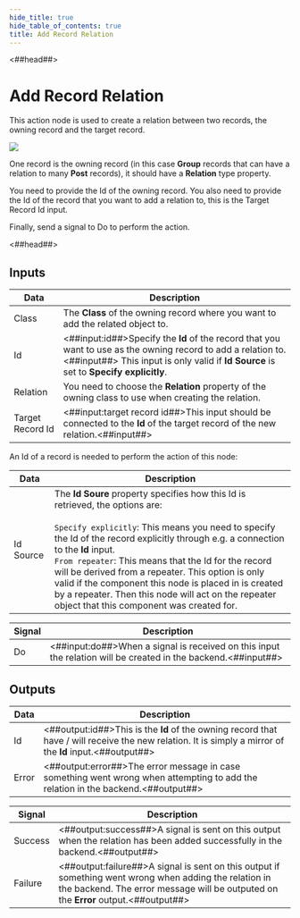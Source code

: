 ```yaml
---
hide_title: true
hide_table_of_contents: true
title: Add Record Relation
---
```


<##head##>

# Add Record Relation

This action node is used to create a relation between two records, the owning record and the target record.

<div className="ndl-image-with-background l">

![](nodes/data/cloud-data/add-record-relation/add-relation.png)

</div>

One record is the owning record (in this case **Group** records that can have a relation to many **Post** records), it should have a **Relation** type property.

You need to provide the <span className="ndl-data">Id</span> of the owning record. You also need to provide the <span className="ndl-data">Id</span> of the record that you want to add a relation to, this is the Target Record Id input.

Finally, send a <span className="ndl-signal">signal</span> to <span className="ndl-signal">Do</span> to perform the action.

<##head##>

## Inputs

| Data                                               | Description                                                                                                                                                                                           |
| -------------------------------------------------- | ----------------------------------------------------------------------------------------------------------------------------------------------------------------------------------------------------- |
| <span className="ndl-data">Class</span>            | The **Class** of the owning record where you want to add the related object to.                                                                                                                       |
| <span className="ndl-data">Id</span>               | <##input:id##>Specify the **Id** of the record that you want to use as the owning record to add a relation to.<##input##> This input is only valid if **Id Source** is set to **Specify explicitly**. |
| <span className="ndl-data">Relation</span>         | You need to choose the **Relation** property of the owning class to use when creating the relation.                                                                                                   |
| <span className="ndl-data">Target Record Id</span> | <##input:target record id##>This input should be connected to the **Id** of the target record of the new relation.<##input##>                                                                         |

An Id of a record is needed to perform the action of this node:

| Data                                        | Description                                                                                                                                                                                                                                                                                                                                                                                                                                                                                             |
| ------------------------------------------- | ------------------------------------------------------------------------------------------------------------------------------------------------------------------------------------------------------------------------------------------------------------------------------------------------------------------------------------------------------------------------------------------------------------------------------------------------------------------------------------------------------- |
| <span className="ndl-data">Id Source</span> | The **Id Soure** property specifies how this Id is retrieved, the options are:<br/><br/>`Specify explicitly`: This means you need to specify the Id of the record explicitly through e.g. a connection to the **Id** input.<br/>`From repeater`: This means that the Id for the record will be derived from a repeater. This option is only valid if the component this node is placed in is created by a repeater. Then this node will act on the repeater object that this component was created for. |


| Signal                                 | Description                                                                                                   |
| -------------------------------------- | ------------------------------------------------------------------------------------------------------------- |
| <span className="ndl-signal">Do</span> | <##input:do##>When a signal is received on this input the relation will be created in the backend.<##input##> |

## Outputs

| Data                                    | Description                                                                                                                                              |
| --------------------------------------- | -------------------------------------------------------------------------------------------------------------------------------------------------------- |
| <span className="ndl-data">Id</span>    | <##output:id##>This is the **Id** of the owning record that have / will receive the new relation. It is simply a mirror of the **Id** input.<##output##> |
| <span className="ndl-data">Error</span> | <##output:error##>The error message in case something went wrong when attempting to add the relation in the backend.<##output##>                         |

| Signal                                      | Description                                                                                                                                                                                  |
| ------------------------------------------- | -------------------------------------------------------------------------------------------------------------------------------------------------------------------------------------------- |
| <span className="ndl-signal">Success</span> | <##output:success##>A signal is sent on this output when the relation has been added successfully in the backend.<##output##>                                                                |
| <span className="ndl-signal">Failure</span> | <##output:failure##>A signal is sent on this output if something went wrong when adding the relation in the backend. The error message will be outputed on the **Error** output.<##output##> |
